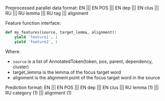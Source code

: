 Preprocessed parallel data format:
EN ||| EN POS ||| EN dep ||| EN clus ||| RU ||| RU lemma ||| RU tag ||| alignment

Feature function interface:
```python
def my_features(source, target_lemma, alignment):
    yield 'feature1', 1
    yield 'feature2', 1
```

Where:

- `source` is a list of AnnotatedToken(token, pos, parent, dependency, cluster)
- target_lemma is the lemma of the focus target word
- alignment is the alignment point of the focus target word in the source

Prediction format:
EN ||| EN POS ||| EN dep ||| EN clus ||| RU lemma (1) ||| RU category (1) ||| alignment (1)

